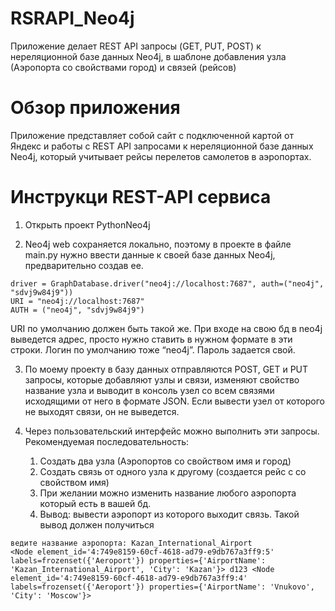 # RSRAPI_Neo4j
Приложение делает REST API запросы (GET, PUT, POST) к нереляционной базе данных Neo4j, в шаблоне добавления узла (Аэропорта со свойствами город) и связей (рейсов)

# Обзор приложения
Приложение представляет собой сайт с подключенной картой от Яндекс и работы с REST API запросами к нереляционной базе данных Neo4j, который учитывает рейсы перелетов самолетов в аэропортах.
![]()


# Инструкци REST-API сервиса

1. Открыть проект PythonNeo4j

2. Neo4j web сохраняется локально, поэтому в проекте в файле main.py нужно ввести данные к своей базе данных Neo4j, предварительно создав ее.
```
driver = GraphDatabase.driver("neo4j://localhost:7687", auth=("neo4j", "sdvj9w84j9"))
URI = "neo4j://localhost:7687"
AUTH = ("neo4j", "sdvj9w84j9")
```
URI по умолчанию должен быть такой же. При входе на свою бд в neo4j выведется адрес, просто нужно ставить в нужном формате в эти строки.
Логин по умолчанию тоже “neo4j”.
Пароль задается свой.

3. По моему проекту в базу данных отправляются POST, GET и PUT запросы, которые добавляют узлы и связи, изменяют свойство название узла и выводит в консоль узел со всем связями исходящими от него в формате JSON. Если вывести узел от которого не выходят связи, он не выведется.

4. Через пользовательский интерфейс можно выполнить эти запросы.
Рекомендуемая последовательность:
    1) Создать два узла (Аэропортов со свойством имя и город)
    2) Создать связь от одного узла к другому (создается рейс с со свойством имя)
    3) При желании можно изменить название любого аэропорта который есть в вашей бд.
    4) Вывод: вывести аэропорт из которого выходит связь.
Такой вывод должен получиться
```
ведите название аэропорта: Kazan_International_Airport
<Node element_id='4:749e8159-60cf-4618-ad79-e9db767a3ff9:5' labels=frozenset({'Aeroport'}) properties={'AirportName': 'Kazan_International_Airport', 'City': 'Kazan'}> d123 <Node element_id='4:749e8159-60cf-4618-ad79-e9db767a3ff9:4' labels=frozenset({'Aeroport'}) properties={'AirportName': 'Vnukovo', 'City': 'Moscow'}>
```

